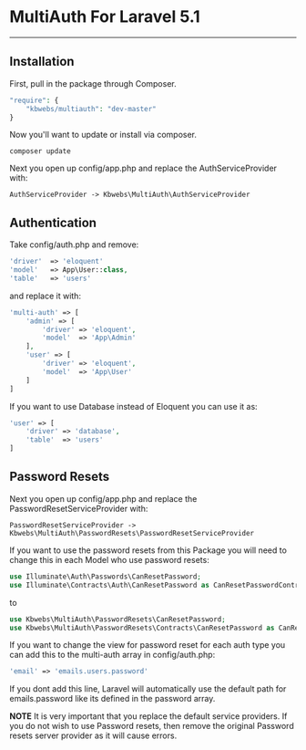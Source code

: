 # MultiAuth For Laravel 5.1
---
## Installation
First, pull in the package through Composer.
```PHP
"require": {
    "kbwebs/multiauth": "dev-master"
}
```
Now you'll want to update or install via composer.
```
composer update
```
Next you open up config/app.php and replace the AuthServiceProvider with:
```
AuthServiceProvider -> Kbwebs\MultiAuth\AuthServiceProvider
```
## Authentication
Take config/auth.php and remove:
```PHP
'driver'  => 'eloquent'
'model'   => App\User::class,
'table'   => 'users'
```
and replace it with:
```PHP
'multi-auth' => [
    'admin' => [
        'driver' => 'eloquent',
        'model'  => 'App\Admin'
    ],
    'user' => [
        'driver' => 'eloquent',
        'model'  => 'App\User'
    ]
]
```
If you want to use Database instead of Eloquent you can use it as:
```PHP
'user' => [
    'driver' => 'database',
    'table'  => 'users'
]
```
## Password Resets
Next you open up config/app.php and replace the PasswordResetServiceProvider with:
```
PasswordResetServiceProvider -> Kbwebs\MultiAuth\PasswordResets\PasswordResetServiceProvider 
```
If you  want to use the password resets from this Package you will need to change this in each Model who use password resets:
```PHP
use Illuminate\Auth\Passwords\CanResetPassword;
use Illuminate\Contracts\Auth\CanResetPassword as CanResetPasswordContract;
```
to
```PHP
use Kbwebs\MultiAuth\PasswordResets\CanResetPassword;
use Kbwebs\MultiAuth\PasswordResets\Contracts\CanResetPassword as CanResetPasswordContract;
```
If you want to change the view for password reset for each auth type you can add this to the multi-auth array in config/auth.php:
```PHP
'email' => 'emails.users.password'
```
If you dont add this line, Laravel will automatically use the default path for emails.password like its defined in the password array.

**NOTE** It is very important that you replace the default service providers. 
If you do not wish to use Password resets, then remove the original Password resets server provider as it will cause errors.
